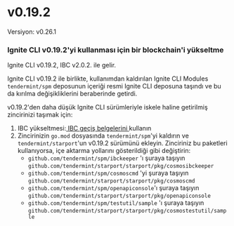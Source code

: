 # v0.19.2

Versiyon: v0.26.1

### Ignite CLI v0.19.2'yi kullanması için bir blockchain'i yükseltme

Ignite CLI v0.19.2, IBC v2.0.2. ile gelir.

Ignite CLI v0.19.2 ile birlikte, kullanımdan kaldırılan Ignite CLI Modules `tendermint/spm` deposunun içeriği resmi Ignite CLI deposuna taşındı ve bu da kırılma değişikliklerini beraberinde getirdi.

v0.19.2'den daha düşük Ignite CLI sürümleriyle iskele haline getirilmiş zincirinizi taşımak için:

1. IBC yükseltmesi:[ IBC geçiş belgelerini ](https://github.com/cosmos/ibc-go/blob/main/docs/migrations/v1-to-v2.md)kullanın
2. Zincirinizin `go.mod` dosyasında `tendermint/spm`'yi kaldırın ve `tendermint/starport`'un v0.19.2 sürümünü ekleyin. Zinciriniz bu paketleri kullanıyorsa, içe aktarma yollarını gösterildiği gibi değiştirin:
   * `github.com/tendermint/spm/ibckeeper` 'ı şuraya taşıyın `github.com/tendermint/starport/starport/pkg/cosmosibckeeper`
   * `github.com/tendermint/spm/cosmoscmd` 'yi şuraya taşıyın `github.com/tendermint/starport/starport/pkg/cosmoscmd`
   * `github.com/tendermint/spm/openapiconsole`'ı şuraya taşıyın `github.com/tendermint/starport/starport/pkg/openapiconsole`
   * `github.com/tendermint/spm/testutil/sample` 'ı şuraya taşıyın `github.com/tendermint/starport/starport/pkg/cosmostestutil/sample`
